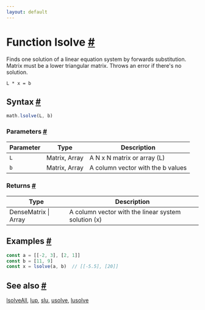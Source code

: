 ```yaml
---
layout: default
---
```


<!-- Note: This file is automatically generated from source code comments. Changes made in this file will be overridden. -->

<h1 id="function-lsolve">Function lsolve <a href="#function-lsolve" title="Permalink">#</a></h1>

Finds one solution of a linear equation system by forwards substitution. Matrix must be a lower triangular matrix. Throws an error if there's no solution.

`L * x = b`


<h2 id="syntax">Syntax <a href="#syntax" title="Permalink">#</a></h2>

```js
math.lsolve(L, b)
```

<h3 id="parameters">Parameters <a href="#parameters" title="Permalink">#</a></h3>

Parameter | Type | Description
--------- | ---- | -----------
`L` | Matrix, Array | A N x N matrix or array (L)
`b` | Matrix, Array | A column vector with the b values

<h3 id="returns">Returns <a href="#returns" title="Permalink">#</a></h3>

Type | Description
---- | -----------
DenseMatrix &#124; Array | A column vector with the linear system solution (x)


<h2 id="examples">Examples <a href="#examples" title="Permalink">#</a></h2>

```js
const a = [[-2, 3], [2, 1]]
const b = [11, 9]
const x = lsolve(a, b)  // [[-5.5], [20]]
```


<h2 id="see-also">See also <a href="#see-also" title="Permalink">#</a></h2>

[lsolveAll](lsolveAll.html),
[lup](lup.html),
[slu](slu.html),
[usolve](usolve.html),
[lusolve](lusolve.html)
